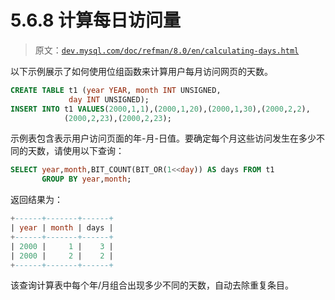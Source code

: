# 5.6.8 计算每日访问量

> 原文：[`dev.mysql.com/doc/refman/8.0/en/calculating-days.html`](https://dev.mysql.com/doc/refman/8.0/en/calculating-days.html)

以下示例展示了如何使用位组函数来计算用户每月访问网页的天数。

```sql
CREATE TABLE t1 (year YEAR, month INT UNSIGNED,
             day INT UNSIGNED);
INSERT INTO t1 VALUES(2000,1,1),(2000,1,20),(2000,1,30),(2000,2,2),
            (2000,2,23),(2000,2,23);
```

示例表包含表示用户访问页面的年-月-日值。要确定每个月这些访问发生在多少不同的天数，请使用以下查询：

```sql
SELECT year,month,BIT_COUNT(BIT_OR(1<<day)) AS days FROM t1
       GROUP BY year,month;
```

返回结果为：

```sql
+------+-------+------+
| year | month | days |
+------+-------+------+
| 2000 |     1 |    3 |
| 2000 |     2 |    2 |
+------+-------+------+
```

该查询计算表中每个年/月组合出现多少不同的天数，自动去除重复条目。
